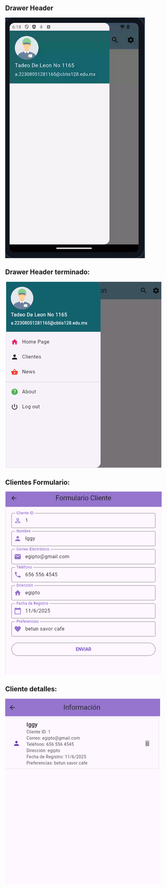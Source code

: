 ## Drawer Header 
![alt text](image.png)

## Drawer Header terminado:
![alt text](image-1.png)

## Clientes Formulario:
![alt text](image-2.png)

## Cliente detalles:
![alt text](image-3.png)